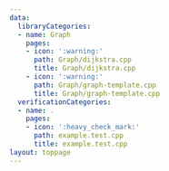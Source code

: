 ```yaml
---
data:
  libraryCategories:
  - name: Graph
    pages:
    - icon: ':warning:'
      path: Graph/dijkstra.cpp
      title: Graph/dijkstra.cpp
    - icon: ':warning:'
      path: Graph/graph-template.cpp
      title: Graph/graph-template.cpp
  verificationCategories:
  - name: .
    pages:
    - icon: ':heavy_check_mark:'
      path: example.test.cpp
      title: example.test.cpp
layout: toppage
---
```

